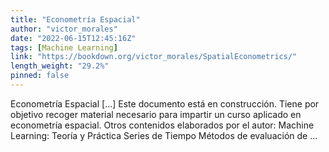 ```yaml
---
title: "Econometría Espacial"
author: "victor_morales"
date: "2022-06-15T12:45:16Z"
tags: [Machine Learning]
link: "https://bookdown.org/victor_morales/SpatialEconometrics/"
length_weight: "29.2%"
pinned: false
---
```


Econometría Espacial [...] Este documento está en construcción. Tiene por objetivo recoger material necesario para impartir un curso aplicado en econometría espacial. Otros contenidos elaborados por el autor: Machine Learning: Teoría y Práctica Series de Tiempo Métodos de evaluación de ...
